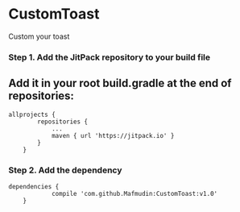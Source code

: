 # CustomToast

Custom your toast

### Step 1. Add the JitPack repository to your build file
## Add it in your root build.gradle at the end of repositories:
```
allprojects {
		repositories {
			...
			maven { url 'https://jitpack.io' }
		}
	}
```
### Step 2. Add the dependency
```
dependencies {
	        compile 'com.github.Mafmudin:CustomToast:v1.0'
	}
```
  
